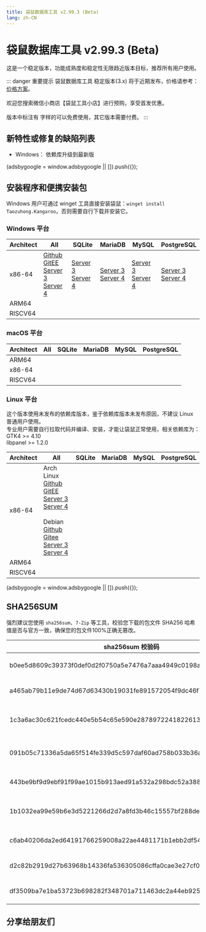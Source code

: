 ```yaml
---
title: 袋鼠数据库工具 v2.99.3 (Beta)
lang: zh-CN
---
```


# 袋鼠数据库工具 v2.99.3 (Beta)
这是一个稳定版本，功能成熟度和稳定性无限趋近版本目标，推荐所有用户使用。

::: danger 重要提示
袋鼠数据库工具 稳定版本(3.x) 将于近期发布，价格请参考：[价格方案](../document/pricing.md)。<br/><br/>
欢迎您搜索微信小商店【袋鼠工具小店】进行预购，享受首发优惠。<br/><br/>
版本中标注有 <Badge text="Dev" /> <Badge text="Beta"/> 字样的可以免费使用，其它版本需要付费。
:::

## 新特性或修复的缺陷列表
- Windows： 依赖库升级到最新版

<div>
    <script2 type="text/javascript" async="true" src="https://pagead2.googlesyndication.com/pagead/js/adsbygoogle.js" />
    <ins class="adsbygoogle"
        style="display:block; text-align:center;"
        data-ad-layout="in-article"
        data-ad-format="fluid"
        data-ad-client="ca-pub-3975819313740938"
        data-ad-slot="6760827895"></ins>
    <script2 type="text/javascript">
        (adsbygoogle = window.adsbygoogle || []).push({});
    </script2>
</div>

## 安装程序和便携安装包
Windows 用户可通过 winget 工具直接安装袋鼠：`winget install Taozuhong.Kangaroo`，否则需要自行下载并安装它。

### Windows 平台
| Architect         | All               | SQLite            | MariaDB           | MySQL             | PostgreSQL        |
|-------------------|-------------------|-------------------|-------------------|-------------------|-------------------|
| x86-64            |[Github](https://github.com/dbkangaroo/kangaroo/releases/download/v2.99.3.230602/kangaroo-max-2.99.3.230602-x86_64.exe) <br/> [GitEE](https://gitee.com/dbkangaroo/kangaroo/releases/download/v2.99.3.230602/kangaroo-max-2.99.3.230602-x86_64.exe) <br/> [Server 3](https://kangaroo.awaysoft.com/downloads/v2.99.3.230602/kangaroo-max-2.99.3.230602-x86_64.exe) <br/> [Server 4](https://d4.injdk.cn/dbkangaroo/v2.99.3.230602/kangaroo-max-2.99.3.230602-x86_64.exe) | [Server 3](https://kangaroo.awaysoft.com/downloads/v2.99.3.230602/kangaroo-sqlite-2.99.3.230602-x86_64.exe) <br/> [Server 4](https://d4.injdk.cn/dbkangaroo/v2.99.3.230602/kangaroo-sqlite-2.99.3.230602-x86_64.exe) | [Server 3](https://kangaroo.awaysoft.com/downloads/v2.99.3.230602/kangaroo-mariadb-2.99.3.230602-x86_64.exe) <br/> [Server 4](https://d4.injdk.cn/dbkangaroo/v2.99.3.230602/kangaroo-mariadb-2.99.3.230602-x86_64.exe) | [Server 3](https://kangaroo.awaysoft.com/downloads/v2.99.3.230602/kangaroo-mysql-2.99.3.230602-x86_64.exe) <br/> [Server 4](https://d4.injdk.cn/dbkangaroo/v2.99.3.230602/kangaroo-mysql-2.99.3.230602-x86_64.exe) | [Server 3](https://kangaroo.awaysoft.com/downloads/v2.99.3.230602/kangaroo-postgresql-2.99.3.230602-x86_64.exe) <br/> [Server 4](https://d4.injdk.cn/dbkangaroo/v2.99.3.230602/kangaroo-postgresql-2.99.3.230602-x86_64.exe) |
| ARM64             | | | | | |
| RISCV64           | | | | | |


### macOS 平台
| Architect         | All               | SQLite            | MariaDB           | MySQL             | PostgreSQL        |
|-------------------|-------------------|-------------------|-------------------|-------------------|-------------------|
| ARM64             | | | | | |
| x86-64            | | | | | |
| RISCV64           | | | | | |


### Linux 平台
这个版本使用未发布的依赖库版本，鉴于依赖库版本未发布原因，不建议 Linux 普通用户使用。<br/>
专业用户需要自行拉取代码并编译、安装，才能让袋鼠正常使用，相关依赖库为：<br/>
GTK4 >= 4.10 <br/>
libpanel >= 1.2.0

| Architect         | All               | SQLite            | MariaDB           | MySQL             | PostgreSQL        |
|-------------------|-------------------|-------------------|-------------------|-------------------|-------------------|
| x86-64            | Arch Linux<br/>[Github](https://github.com/dbkangaroo/kangaroo/releases/download/v2.99.3.230602/kangaroo-max-2.99.3.230602-1-x86_64.pkg.tar.zst) <br/> [GitEE](https://gitee.com/dbkangaroo/kangaroo/releases/download/v2.99.3.230602/kangaroo-max-2.99.3.230602-1-x86_64.pkg.tar.zst) <br/>[Server 3](https://kangaroo.awaysoft.com/downloads/v2.99.3.230602/kangaroo-max-2.99.3.230602-1-x86_64.pkg.tar.zst) <br/> [Server 4](https://d4.injdk.cn/dbkangaroo/v2.99.3.230602/kangaroo-max-2.99.3.230602-1-x86_64.pkg.tar.zst)<br/><br/> Debian<br/> [Github](https://github.com/dbkangaroo/kangaroo/releases/download/v2.99.3.230602/kangaroo-max-2.99.3.230602-x86_64.deb) <br/>[Gitee](https://gitee.com/dbkangaroo/kangaroo/releases/download/v2.99.3.230602/kangaroo-max-2.99.3.230602-x86_64.deb) <br/>[Server 3](https://kangaroo.awaysoft.com/downloads/v2.99.3.230602/kangaroo-max-2.99.3.230602-x86_64.deb) <br/>[Server 4](https://d4.injdk.cn/dbkangaroo/v2.99.3.230602/kangaroo-max-2.99.3.230602-x86_64.deb)| | | | |
| ARM64             | | | | | |
| RISCV64           | | | | | |


<div>
    <script2 type="text/javascript" async="true" src="https://pagead2.googlesyndication.com/pagead/js/adsbygoogle.js" />
    <ins class="adsbygoogle"
        style="display:block; text-align:center;"
        data-ad-layout="in-article"
        data-ad-format="fluid"
        data-ad-client="ca-pub-3975819313740938"
        data-ad-slot="6760827895"></ins>
    <script2 type="text/javascript">
        (adsbygoogle = window.adsbygoogle || []).push({});
    </script2>
</div>

## SHA256SUM
强烈建议您使用 `sha256sum`、`7-Zip` 等工具，校验您下载的包文件 SHA256 哈希值是否与官方一致，确保您的包文件100%正确无篡改。

| sha256sum 校验码                             | 袋鼠安装包文件名  |
|---------------------------------------------|------------------|
| b0ee5d8609c39373f0def0d2f0750a5e7476a7aaa4949c0198a9f6f8b2288494 | kangaroo-max-2.99.3.230602-x86_64.exe           |
| a465ab79b11e9de74d67d63430b19031fe891572054f9dc46f75394afd8def22 | kangaroo-max-2.99.3.230602-x86_64.deb           |
| 1c3a6ac30c621fcedc440e5b54c65e590e28789722418226134ae1ca34e165a6 | kangaroo-max-2.99.3.230602-1-x86_64.pkg.tar.zst |
| 091b05c71336a5da65f514fe339d5c597daf60ad758b033b36ae2296bb17196f | kangaroo-mariadb-2.99.3.230602-x86_64.exe       |
| 443be9bf9d9ebf91f99ae1015b913aed91a532a298bdc52a388f14dad2ecb690 | kangaroo-mysql-2.99.3.230602-x86_64.exe         |
| 1b1032ea99e59b6e3d5221266d2d7a8fd3b46c15557bf288deb9095dae3aab86 | kangaroo-postgresql-2.99.3.230602-x86_64.exe    |
| c6ab40206da2ed64191766259008a22ae4481171b1ebb2df54c76fa243c8919f | kangaroo-sqlite-2.99.3.230602-x86_64.exe        |
| d2c82b2919d27b63968b14336fa536305086cffa0cae3e27cf04064aa385f0c3 | kangaroo-max-2.99.3.230602-x86_64.7z            |
| df3509ba7e1ba53723b698282f348701a711463dc2a44eb9257c863df8916433 | kangaroo-max-2.99.3.230602-x86_64.tar.zst       |


## 分享给朋友们
<social-share :networks="['wechat', 'qq', 'weibo', 'douban', 'facebook', 'twitter', 'telegram', 'line', 'skype', 'linkedin']" />
